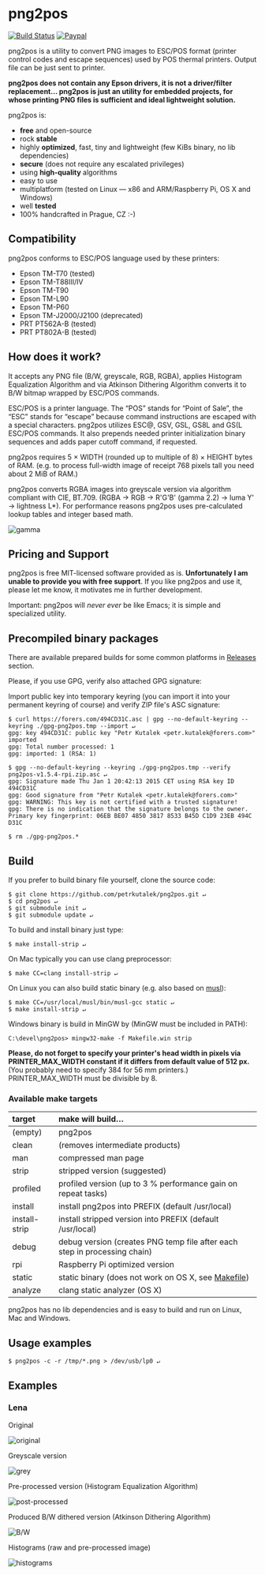# png2pos
[![Build Status](https://travis-ci.org/petrkutalek/png2pos.svg?branch=master)](https://travis-ci.org/petrkutalek/png2pos)
[![Paypal](https://www.paypalobjects.com/en_US/i/btn/btn_donate_SM.gif)](https://www.paypal.com/cgi-bin/webscr?cmd=_s-xclick&hosted_button_id=4TNCBPJT2R4MC)


png2pos is a utility to convert PNG images to ESC/POS format (printer control codes and escape sequences) used by POS thermal printers. Output file can be just sent to printer.

**png2pos does not contain any Epson drivers, it is not a driver/filter replacement… png2pos is just an utility for embedded projects, for whose printing PNG files is sufficient and ideal lightweight solution.**

png2pos is:

* **free** and open-source
* rock **stable**
* highly **optimized**, fast, tiny and lightweight (few KiBs binary, no lib dependencies)
* **secure** (does not require any escalated privileges)
* using **high-quality** algorithms
* easy to use
* multiplatform (tested on Linux — x86 and ARM/Raspberry Pi, OS X and Windows)
* well **tested**
* 100% handcrafted in Prague, CZ :-)

## Compatibility

png2pos conforms to ESC/POS language used by these printers:

* Epson TM-T70 (tested)
* Epson TM-T88III/IV
* Epson TM-T90
* Epson TM-L90
* Epson TM-P60
* Epson TM-J2000/J2100 (deprecated)
* PRT PT562A-B (tested)
* PRT PT802A-B (tested)

## How does it work?

It accepts any PNG file (B/W, greyscale, RGB, RGBA), applies Histogram Equalization Algorithm and via Atkinson Dithering Algorithm converts it to B/W bitmap wrapped by ESC/POS commands.

ESC/POS is a printer language. The “POS” stands for “Point of Sale”, the “ESC” stands for “escape” because command instructions are escaped with a special characters. png2pos utilizes ESC@, GSV, GSL, GS8L and GS(L ESC/POS commands. It also prepends needed printer initialization binary sequences and adds paper cutoff command, if requested.

png2pos requires 5 × WIDTH (rounded up to multiple of 8) × HEIGHT bytes of RAM. (e.g. to process full-width image of receipt 768 pixels tall you need about 2 MiB of RAM.)

png2pos converts RGBA images into greyscale version via algorithm compliant with CIE, BT.709. (RGBA → RGB → R'G'B' (gamma 2.2) → luma Y' → lightness L*). For performance reasons png2pos uses pre-calculated lookup tables and integer based math.

![gamma](docs/gamma.png)

## Pricing and Support

png2pos is free MIT-licensed software provided as is. **Unfortunately I am unable to provide you with free support**.
If you like png2pos and use it, please let me know, it motivates me in further development.

Important: png2pos will *never ever* be like Emacs; it is simple and specialized utility.

## Precompiled binary packages

There are available prepared builds for some common platforms in [Releases](https://github.com/petrkutalek/png2pos/releases) section.

Please, if you use GPG, verify also attached GPG signature:

Import public key into temporary keyring (you can import it into your permanent keyring of course) and verify ZIP file's ASC signature:

    $ curl https://forers.com/494CD31C.asc | gpg --no-default-keyring --keyring ./gpg-png2pos.tmp --import ↵
    gpg: key 494CD31C: public key "Petr Kutalek <petr.kutalek@forers.com>" imported
    gpg: Total number processed: 1
    gpg: imported: 1 (RSA: 1)

    $ gpg --no-default-keyring --keyring ./gpg-png2pos.tmp --verify png2pos-v1.5.4-rpi.zip.asc ↵
    gpg: Signature made Thu Jan 1 20:42:13 2015 CET using RSA key ID 494CD31C
    gpg: Good signature from "Petr Kutalek <petr.kutalek@forers.com>"
    gpg: WARNING: This key is not certified with a trusted signature!
    gpg: There is no indication that the signature belongs to the owner.
    Primary key fingerprint: 06EB BE07 4850 3817 8533 B45D C1D9 23EB 494C D31C

    $ rm ./gpg-png2pos.*

## Build

If you prefer to build binary file yourself, clone the source code:

    $ git clone https://github.com/petrkutalek/png2pos.git ↵
    $ cd png2pos ↵
    $ git submodule init ↵
    $ git submodule update ↵

To build and install binary just type:

    $ make install-strip ↵

On Mac typically you can use clang preprocessor:

    $ make CC=clang install-strip ↵

On Linux you can also build static binary (e.g. also based on [musl](http://www.musl-libc.org/intro.html)):

    $ make CC=/usr/local/musl/bin/musl-gcc static ↵
    $ make install-strip ↵

Windows binary is build in MinGW by (MinGW must be included in PATH):

    C:\devel\png2pos> mingw32-make -f Makefile.win strip

**Please, do not forget to specify your printer's head width in pixels via PRINTER_MAX_WIDTH constant
if it differs from default value of 512 px.** (You probably need to specify 384 for 56 mm printers.)
PRINTER_MAX_WIDTH must be divisible by 8.

### Available make targets

target | make will build…
:----- | :------
(empty)  | png2pos
clean | (removes intermediate products)
man | compressed man page
strip | stripped version (suggested)
profiled | profiled version (up to 3 % performance gain on repeat tasks)
install | install png2pos into PREFIX (default /usr/local)
install-strip | install stripped version into PREFIX (default /usr/local)
debug | debug version (creates PNG temp file after each step in processing chain)
rpi | Raspberry Pi optimized version
static | static binary (does not work on OS X, see [Makefile](./Makefile#L42:L44))
analyze | clang static analyzer (OS X)

png2pos has no lib dependencies and is easy to build and run on Linux, Mac and Windows.

## Usage examples

    $ png2pos -c -r /tmp/*.png > /dev/usb/lp0 ↵

## Examples

### Lena
Original

![original](docs/lena_png2pos_0_original.png)

Greyscale version

![grey](docs/lena_png2pos_1_grey.png)

Pre-processed version (Histogram Equalization Algorithm)

![post-processed](docs/lena_png2pos_2_pp.png)

Produced B/W dithered version (Atkinson Dithering Algorithm)

![B/W](docs/lena_png2pos_3_bw.png)

Histograms (raw and pre-processed image)

![histograms](docs/lena_png2pos_histogram.png)
